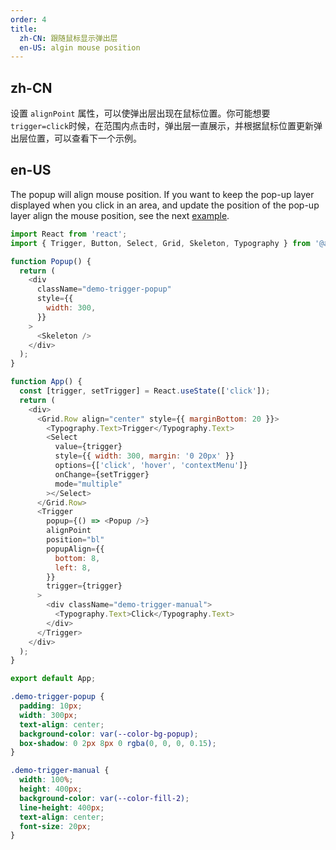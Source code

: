 ```yaml
---
order: 4
title:
  zh-CN: 跟随鼠标显示弹出层
  en-US: algin mouse position
---
```


## zh-CN

设置 `alignPoint` 属性，可以使弹出层出现在鼠标位置。你可能想要`trigger=click`时候，在范围内点击时，弹出层一直展示，并根据鼠标位置更新弹出层位置，可以查看下一个示例。

## en-US

The popup will align mouse position. If you want to keep the pop-up layer displayed when you click in an area, and update the position of the pop-up layer align the mouse position, see the next [example](/react/en-US/components/trigger#update-position).

```js
import React from 'react';
import { Trigger, Button, Select, Grid, Skeleton, Typography } from '@adminium/ui';

function Popup() {
  return (
    <div
      className="demo-trigger-popup"
      style={{
        width: 300,
      }}
    >
      <Skeleton />
    </div>
  );
}

function App() {
  const [trigger, setTrigger] = React.useState(['click']);
  return (
    <div>
      <Grid.Row align="center" style={{ marginBottom: 20 }}>
        <Typography.Text>Trigger</Typography.Text>
        <Select
          value={trigger}
          style={{ width: 300, margin: '0 20px' }}
          options={['click', 'hover', 'contextMenu']}
          onChange={setTrigger}
          mode="multiple"
        ></Select>
      </Grid.Row>
      <Trigger
        popup={() => <Popup />}
        alignPoint
        position="bl"
        popupAlign={{
          bottom: 8,
          left: 8,
        }}
        trigger={trigger}
      >
        <div className="demo-trigger-manual">
          <Typography.Text>Click</Typography.Text>
        </div>
      </Trigger>
    </div>
  );
}

export default App;
```

```css
.demo-trigger-popup {
  padding: 10px;
  width: 300px;
  text-align: center;
  background-color: var(--color-bg-popup);
  box-shadow: 0 2px 8px 0 rgba(0, 0, 0, 0.15);
}

.demo-trigger-manual {
  width: 100%;
  height: 400px;
  background-color: var(--color-fill-2);
  line-height: 400px;
  text-align: center;
  font-size: 20px;
}
```
